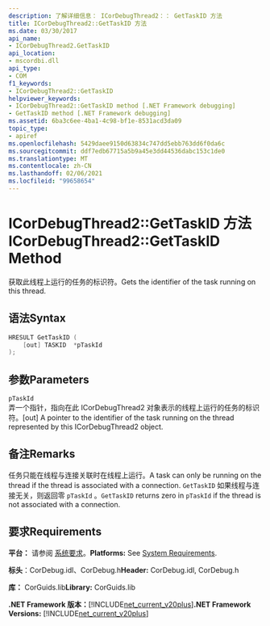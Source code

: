 ```yaml
---
description: 了解详细信息： ICorDebugThread2：： GetTaskID 方法
title: ICorDebugThread2::GetTaskID 方法
ms.date: 03/30/2017
api_name:
- ICorDebugThread2.GetTaskID
api_location:
- mscordbi.dll
api_type:
- COM
f1_keywords:
- ICorDebugThread2::GetTaskID
helpviewer_keywords:
- ICorDebugThread2::GetTaskID method [.NET Framework debugging]
- GetTaskID method [.NET Framework debugging]
ms.assetid: 6ba3c6ee-4ba1-4c98-bf1e-8531acd3da09
topic_type:
- apiref
ms.openlocfilehash: 5429daee9150d63834c747dd5ebb763dd6f0da6c
ms.sourcegitcommit: ddf7edb67715a5b9a45e3dd44536dabc153c1de0
ms.translationtype: MT
ms.contentlocale: zh-CN
ms.lasthandoff: 02/06/2021
ms.locfileid: "99658654"
---
```

# <a name="icordebugthread2gettaskid-method"></a><span data-ttu-id="1bdf0-103">ICorDebugThread2::GetTaskID 方法</span><span class="sxs-lookup"><span data-stu-id="1bdf0-103">ICorDebugThread2::GetTaskID Method</span></span>

<span data-ttu-id="1bdf0-104">获取此线程上运行的任务的标识符。</span><span class="sxs-lookup"><span data-stu-id="1bdf0-104">Gets the identifier of the task running on this thread.</span></span>  
  
## <a name="syntax"></a><span data-ttu-id="1bdf0-105">语法</span><span class="sxs-lookup"><span data-stu-id="1bdf0-105">Syntax</span></span>  
  
```cpp  
HRESULT GetTaskID (  
    [out] TASKID  *pTaskId  
);  
```  
  
## <a name="parameters"></a><span data-ttu-id="1bdf0-106">参数</span><span class="sxs-lookup"><span data-stu-id="1bdf0-106">Parameters</span></span>  

 `pTaskId`  
 <span data-ttu-id="1bdf0-107">弄一个指针，指向在此 ICorDebugThread2 对象表示的线程上运行的任务的标识符。</span><span class="sxs-lookup"><span data-stu-id="1bdf0-107">[out] A pointer to the identifier of the task running on the thread represented by this ICorDebugThread2 object.</span></span>  
  
## <a name="remarks"></a><span data-ttu-id="1bdf0-108">备注</span><span class="sxs-lookup"><span data-stu-id="1bdf0-108">Remarks</span></span>  

 <span data-ttu-id="1bdf0-109">任务只能在线程与连接关联时在线程上运行。</span><span class="sxs-lookup"><span data-stu-id="1bdf0-109">A task can only be running on the thread if the thread is associated with a connection.</span></span> <span data-ttu-id="1bdf0-110">`GetTaskID` 如果线程与连接无关，则返回零 `pTaskId` 。</span><span class="sxs-lookup"><span data-stu-id="1bdf0-110">`GetTaskID` returns zero in `pTaskId` if the thread is not associated with a connection.</span></span>  
  
## <a name="requirements"></a><span data-ttu-id="1bdf0-111">要求</span><span class="sxs-lookup"><span data-stu-id="1bdf0-111">Requirements</span></span>  

 <span data-ttu-id="1bdf0-112">**平台：** 请参阅 [系统要求](../../get-started/system-requirements.md)。</span><span class="sxs-lookup"><span data-stu-id="1bdf0-112">**Platforms:** See [System Requirements](../../get-started/system-requirements.md).</span></span>  
  
 <span data-ttu-id="1bdf0-113">**标头**：CorDebug.idl、CorDebug.h</span><span class="sxs-lookup"><span data-stu-id="1bdf0-113">**Header:** CorDebug.idl, CorDebug.h</span></span>  
  
 <span data-ttu-id="1bdf0-114">**库：** CorGuids.lib</span><span class="sxs-lookup"><span data-stu-id="1bdf0-114">**Library:** CorGuids.lib</span></span>  
  
 <span data-ttu-id="1bdf0-115">**.NET Framework 版本：**[!INCLUDE[net_current_v20plus](../../../../includes/net-current-v20plus-md.md)]</span><span class="sxs-lookup"><span data-stu-id="1bdf0-115">**.NET Framework Versions:** [!INCLUDE[net_current_v20plus](../../../../includes/net-current-v20plus-md.md)]</span></span>
